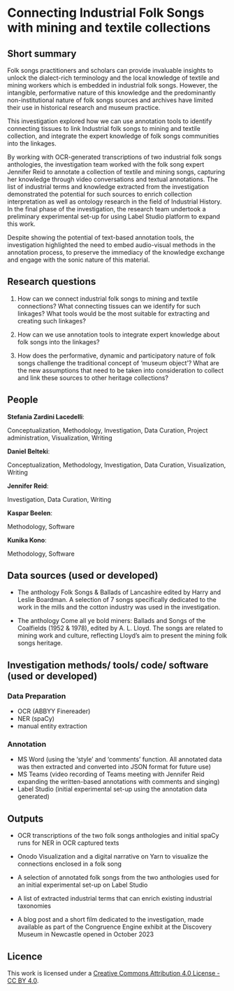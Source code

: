 # Connecting Industrial Folk Songs with mining and textile collections


## Short summary


Folk songs practitioners and scholars can provide invaluable insights to unlock the dialect-rich terminology and the local knowledge of textile and mining workers which is embedded in industrial folk songs. However, the intangible, performative nature of this knowledge and the predominantly non-institutional nature of folk songs sources and archives have limited their use in historical research and museum practice. 

This investigation explored how we can use annotation tools to identify connecting tissues to link Industrial folk songs to mining and textile collection, and integrate the expert knowledge of folk songs communities into the linkages. 

By working with OCR-generated transcriptions of two industrial folk songs anthologies, the investigation team worked with the folk song expert Jennifer Reid to annotate a collection of textile and mining songs, capturing her knowledge through video conversations and textual annotations. The list of industrial terms and knowledge extracted from the investigation demonstrated the potential for such sources to enrich collection interpretation as well as ontology research in the field of Industrial History. In the final phase of the investigation, the research team undertook a preliminary experimental set-up for using Label Studio platform to expand this work.

Despite showing the potential of text-based annotation tools, the investigation highlighted the need to embed audio-visual methods in the annotation process, to preserve the immediacy of the knowledge exchange and engage with the sonic nature of this material. 



## Research questions

1) How can we connect industrial folk songs to mining and textile connections? What connecting tissues can we identify for such linkages? What tools would be the most suitable for extracting and creating such linkages?
  
2) How can we use annotation tools to integrate expert knowledge about folk songs into the linkages?

   
3) How does the performative, dynamic and participatory nature of folk songs challenge the traditional concept of ‘museum object’? What are the new assumptions that need to be taken into consideration to collect and link these sources to other heritage collections? 
 

## People 

**Stefania Zardini Lacedelli**:

Conceptualization, Methodology, Investigation, Data Curation, Project administration, Visualization, Writing


**Daniel Belteki**:

Conceptualization, Methodology, Investigation, Data Curation, Visualization, Writing

**Jennifer Reid**:

Investigation, Data Curation, Writing

**Kaspar Beelen**:

Methodology, Software


**Kunika Kono**:

Methodology, Software



## Data sources (used or developed)

-	The anthology Folk Songs & Ballads of Lancashire edited by Harry and Leslie Boardman. A selection of 7 songs specifically dedicated to the work in the mills and the cotton industry was used in the investigation.
  

-	The anthology Come all ye bold miners: Ballads and Songs of the Coalfields (1952 & 1978), edited by A. L. Lloyd. The songs are related to mining work and culture, reflecting Lloyd’s aim to present the mining folk songs heritage. 




## Investigation methods/ tools/ code/ software (used or developed)

### Data Preparation
- OCR (ABBYY Finereader)
- NER (spaCy)
- manual entity extraction

### Annotation 
- MS Word (using the ‘style’ and ‘comments’ function. All annotated data was then extracted and converted into JSON format for future use) 
- MS Teams (video recording of Teams meeting with Jennifer Reid expanding the written-based annotations with comments and singing)
- Label Studio (initial experimental set-up using the annotation data generated)



## Outputs 

-	OCR transcriptions of the two folk songs anthologies and initial spaCy runs for NER in OCR captured texts
  
-	Onodo Visualization and a digital narrative on Yarn to visualize the connections enclosed in a folk song
  
-	A selection of annotated folk songs from the two anthologies used for an initial experimental set-up on Label Studio


-	A list of extracted industrial terms that can enrich existing industrial taxonomies


-	A blog post and a short film dedicated to the investigation, made available as part of the Congruence Engine exhibit at the Discovery Museum in Newcastle opened in October 2023




## Licence 
This work is licensed under a [Creative Commons Attribution 4.0 License - CC BY 4.0](https://creativecommons.org/licenses/by/4.0/).
